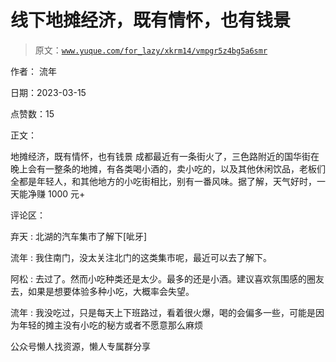 # 线下地摊经济，既有情怀，也有钱景

> 原文：[`www.yuque.com/for_lazy/xkrm14/vmpgr5z4bg5a6smr`](https://www.yuque.com/for_lazy/xkrm14/vmpgr5z4bg5a6smr)



作者： 流年



日期：2023-03-15



点赞数：15



正文：



地摊经济，既有情怀，也有钱景 成都最近有一条街火了，三色路附近的国华街在晚上会有一整条的地摊，有各类喝小酒的，卖小吃的，以及其他休闲饮品，老板们全都是年轻人，和其他地方的小吃街相比，别有一番风味。据了解，天气好时，一天能净赚 1000 元+



评论区：



弃天 : 北湖的汽车集市了解下[呲牙]



流年 : 我住南门，没太关注北门的这类集市呢，最近可以去了解下。



阿松 : 去过了。然而小吃种类还是太少。最多的还是小酒。建议喜欢氛围感的圈友去，如果是想要体验多种小吃，大概率会失望。



流年 : 我没吃过，只是每天上下班路过，看着很火爆，喝的会偏多一些，可能是因为年轻的摊主没有小吃的秘方或者不愿意那么麻烦



公众号懒人找资源，懒人专属群分享

